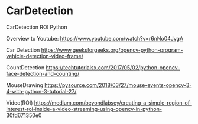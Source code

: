 # CarDetection
CarDetection ROI Python

Overview to Youtube: https://www.youtube.com/watch?v=r6nNo04JvgA

Car Detection  https://www.geeksforgeeks.org/opencv-python-program-vehicle-detection-video-frame/

CountDetection   https://techtutorialsx.com/2017/05/02/python-opencv-face-detection-and-counting/

MouseDrawing https://pysource.com/2018/03/27/mouse-events-opencv-3-4-with-python-3-tutorial-27/

Video(ROI) https://medium.com/beyondlabsey/creating-a-simple-region-of-interest-roi-inside-a-video-streaming-using-opencv-in-python-30fd671350e0
